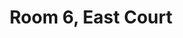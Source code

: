 ---
basin: 'No'
cudn: true
floor: Basement
grade: 2
images:
- /assets/images/rooms/ec/ec6_1.jpg
living_room: 'No'
location: East Court
name: '6'
network: Wired and Wireless
title: Room 6, East Court
---